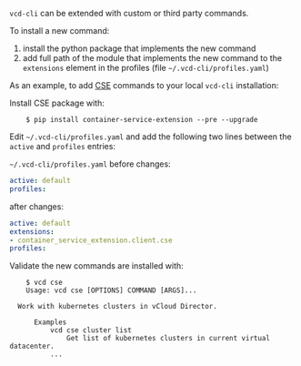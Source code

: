 `vcd-cli` can be extended with custom or third party commands.

To install a new command:

1. install the python package that implements the new command
2. add full path of the module that implements the new command to the `extensions` element in the profiles (file `~/.vcd-cli/profiles.yaml`)


As an example, to add [CSE](https://vmware.github.io/container-service-extension/) commands to your local `vcd-cli` installation:

Install CSE package with:

```shell
    $ pip install container-service-extension --pre --upgrade
```

Edit `~/.vcd-cli/profiles.yaml` and add the following two lines between the `active` and `profiles` entries:

`~/.vcd-cli/profiles.yaml` before changes:
```yaml
active: default
profiles:
```

after changes:
```yaml
active: default
extensions:
- container_service_extension.client.cse
profiles:
```

Validate the new commands are installed with:
```shell
    $ vcd cse
    Usage: vcd cse [OPTIONS] COMMAND [ARGS]...

  Work with kubernetes clusters in vCloud Director.

      Examples
          vcd cse cluster list
              Get list of kubernetes clusters in current virtual datacenter.
          ...
```
